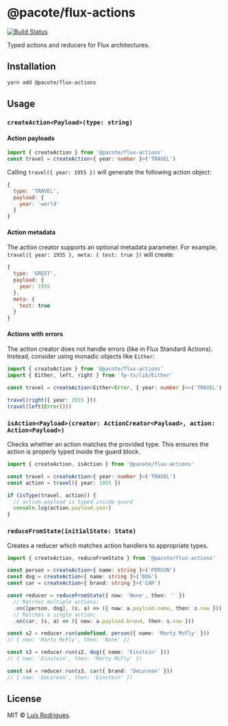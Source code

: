 # @pacote/flux-actions

[![Build Status](https://travis-ci.org/PacoteJS/pacote.svg?branch=master)](https://travis-ci.org/PacoteJS/pacote)

Typed actions and reducers for Flux architectures.

## Installation

```bash
yarn add @pacote/flux-actions
```

## Usage

### `createAction<Payload>(type: string)`

#### Action payloads

```typescript
import { createAction } from '@pacote/flux-actions'
const travel = createAction<{ year: number }>('TRAVEL')
```

Calling `travel({ year: 1955 })` will generate the following action object:

```javascript
{
  type: 'TRAVEL',
  payload: {
    year: 'world'
  }
}
```

#### Action metadata

The action creator supports an optional metadata parameter. For example, `travel({ year: 1955 }, meta: { test: true })` will create:

```javascript
{
  type: 'GREET',
  payload: {
    year: 1955
  },
  meta: {
    test: true
  }
}
```

#### Actions with errors

The action creator does not handle errors (like in Flux Standard Actions). Instead, consider using monadic objects like `Either`:

```typescript
import { createAction } from '@pacote/flux-actions'
import { Either, left, right } from 'fp-ts/lib/Either'

const travel = createAction<Either<Error, { year: number }>>('TRAVEL')

travel(right({ year: 2015 }))
travel(left(Error()))
```

### `isAction<Payload>(creator: ActionCreator<Payload>, action: Action<Payload>)`

Checks whether an action matches the provided type. This ensures the action is properly typed inside the guard block.

```typescript
import { createAction, isAction } from '@pacote/flux-actions'

const travel = createAction<{ year: number }>('TRAVEL')
const action = travel({ year: 1955 })

if (isType(travel, action)) {
  // action.payload is typed inside guard
  console.log(action.payload.year)
}
```

### `reduceFromState(initialState: State)`

Creates a reducer which matches action handlers to appropriate types.

```typescript
import { createAction, reduceFromState } from '@pacote/flux-actions'

const person = createAction<{ name: string }>('PERSON')
const dog = createAction<{ name: string }>('DOG')
const car = createAction<{ brand: string }>('CAR')

const reducer = reduceFromState({ now: 'None', then: '' })
  // Matches multiple actions:
  .on([person, dog], (s, a) => ({ now: a.payload.name, then: s.now }))
  // Matches a single action:
  .on(car, (s, a) => ({ now: a.payload.brand, then: s.now }))

const s2 = reducer.run(undefined, person({ name: 'Marty McFly' }))
// { now: 'Marty McFly', then: 'None' })

const s3 = reducer.run(s2, dog({ name: 'Einstein' }))
// { now: 'Einstein', then: 'Marty McFly' })

const s4 = reducer.run(s3, car({ brand: 'DeLorean' }))
// { now: 'DeLorean', then: 'Einstein' })
```

## License

MIT © [Luís Rodrigues](https://goblindegook.com).
